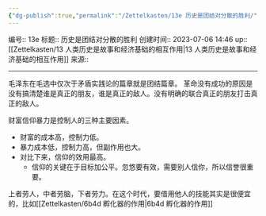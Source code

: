 ```yaml
---
{"dg-publish":true,"permalink":"/Zettelkasten/13e 历史是团结对分散的胜利/","dgPassFrontmatter":true}
---
```


编号:: 13e
标题:: 历史是团结对分散的胜利
创建时间:: 2023-07-06 14:46
up:: [[Zettelkasten/13 人类历史是故事和经济基础的相互作用\|13 人类历史是故事和经济基础的相互作用]]
来源:: 

---
毛泽东在毛选中仅次于矛盾实践论的篇章就是团结篇章。
革命没有成功的原因是没有搞清楚谁是真正的朋友，谁是真正的敌人。没有明确的联合真正的朋友打击真正的敌人。

财富信仰暴力是控制人的三种主要因素。
- 财富的成本高，控制力低。
- 暴力成本低，控制力高，但副作用也大。
- 对比下来，信仰的效用最高。
	- 信仰的关键在于目标加公平。忽悠要有效，需要别人信你，所以信誉很重要。

上者劳人，中者劳脑，下者劳力。在这个时代，要借用他人的技能其实是很便宜的，比如[[Zettelkasten/6b4d 孵化器的作用\|6b4d 孵化器的作用]]
